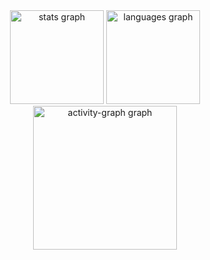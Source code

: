 <div align="center">
<img src="https://github-readme-stats.vercel.app/api?username=Zaque-69&hide_title=false&hide_rank=false&show_icons=true&include_all_commits=true&count_private=true&disable_animations=false&theme=dracula&locale=en&hide_border=false&order=1" height="150" alt="stats graph" />
<img src="https://github-readme-stats.vercel.app/api/top-langs?username=Zaque-69&locale=en&hide_title=false&layout=compact&card_width=320&langs_count=5&theme=dracula&hide_border=false&order=2" height="150" alt="languages graph" />
<img src="https://github-readme-activity-graph.vercel.app/graph?username=Zaque-69&radius=16&theme=react&area=true&order=5" height="230" alt="activity-graph graph" />
</div>

